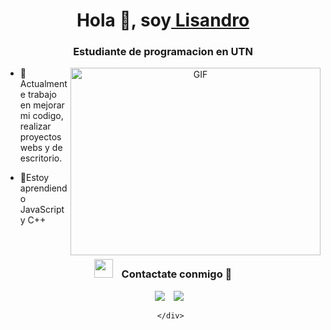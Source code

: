 <h1 align="center">Hola 👋, soy<a href="https://100rabhcsmc.github.io/Me.io/" target="blank">
Lisandro</a>
</h1>
<h3 align="center">Estudiante de programacion en UTN </h3>
<a target="_blank" align="center">
  <img align="right" top="500" height="300" width="400" alt="GIF" src="https://media.giphy.com/media/SWoSkN6DxTszqIKEqv/giphy.gif">
</a>

- 🌱 Actualmente trabajo en mejorar mi codigo, realizar proyectos webs y de escritorio.

- 🤝Estoy aprendiendo JavaScript y C++ 

<br/>
<h3 align="center" > <img src="https://media.giphy.com/media/iY8CRBdQXODJSCERIr/giphy.gif" width="30" height="30" style="margin-right: 10px;"> Contactate conmigo 🤝 </h3>

<p align="center">

 <div align="center"  class="icons-social" style="margin-left: 10px;">
        <a style="margin-left: 10px;"  target="_blank" href="https://www.linkedin.com/in/lisandro-lencina-465798261/">
			<img src="https://img.icons8.com/doodle/40/000000/linkedin--v2.png"></a>
        <a style="margin-left: 10px;" target="_blank" href="https://github.com/xxLich">
		<img src="https://img.icons8.com/doodle/40/000000/github--v1.png"></a>
				
      </div>

</p>

